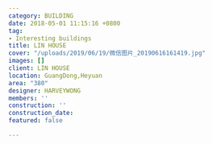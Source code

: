 ```yaml
---
category: BUILDING
date: 2018-05-01 11:15:16 +0800
tag:
- Interesting buildings
title: LIN HOUSE
cover: "/uploads/2019/06/19/微信图片_20190616161419.jpg"
images: []
client: LIN HOUSE
location: GuangDong,Heyuan
area: "380"
designer: HARVEYWONG
members: ''
construction: ''
construction_date: 
featured: false

---
```

